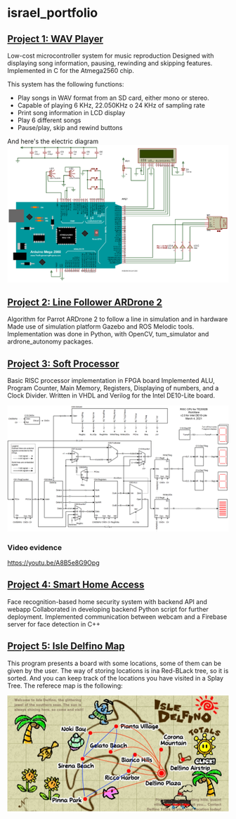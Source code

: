 # israel_portfolio

## [Project 1: WAV Player](https://github.com/israel-iap/WAV_player)

Low-cost microcontroller system for music reproduction
Designed with displaying song information, pausing, rewinding and skipping features.
Implemented in C for the Atmega2560 chip.

This system has the following functions:

- Play songs in WAV format from an SD card, either mono or stereo.
- Capable of playing 6 KHz, 22.050KHz o 24 KHz of sampling rate
- Print song information in LCD display
- Play 6 different songs
- Pause/play, skip and rewind buttons

And here's the electric diagram
![diagrama](images/soc.png)

## [Project 2: Line Follower ARDrone 2](https://github.com/israel-iap/line_follower_ardrone2)

Algorithm for Parrot ARDrone 2 to follow a line in simulation and in hardware
Made use of simulation platform Gazebo and ROS Melodic tools.
Implementation was done in Python, with OpenCV, tum_simulator and ardrone_autonomy packages.

## [Project 3: Soft Processor](https://github.com/israel-iap/VHDL_soft_processor)

Basic RISC processor implementation in FPGA board
Implemented ALU, Program Counter, Main Memory, Registers, Displaying of numbers, and a Clock Divider.
Written in VHDL and Verilog for the Intel DE10-Lite board.

![risc](images/risc.png)

### Video evidence

<https://youtu.be/A8B5e8G9Opg>

## [Project 4: Smart Home Access](https://github.com/israel-iap/IoTProject)

Face recognition-based home security system with backend API and webapp
Collaborated in developing backend Python script for further deployment.
Implemented communication between webcam and a Firebase server for face detection in C++

## [Project 5: Isle Delfino Map](https://github.com/israel-iap/IsleDelfino_DataStructures/tree/master/ActIntegral4)

This program presents a board with some locations, some of them can be given by the user. The way of storing locations is ina Red-BLack tree, so it is sorted. And you can keep track of the locations you have visited in a Splay Tree. The referece map is the following:

![Isle Delfino](images/IsleDelfino.jpg)
